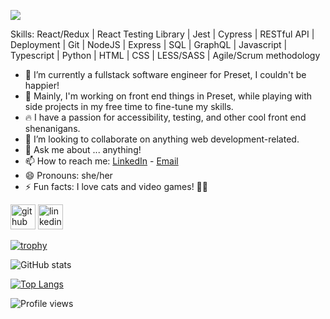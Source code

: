 ![](https://i.imgur.com/9QLGA3l.png)


Skills: React/Redux | React Testing Library | Jest | Cypress | RESTful API | Deployment | Git | NodeJS | Express | SQL | GraphQL | Javascript | Typescript | Python | HTML | CSS | LESS/SASS | Agile/Scrum methodology

- 🔭 I’m currently a fullstack software engineer for Preset, I couldn't be happier!
- 🌱 Mainly, I'm working on front end things in Preset, while playing with side projects in my free time to fine-tune my skills. 
- 🔥 I have a passion for accessibility, testing, and other cool front end shenanigans.
- 👯 I’m looking to collaborate on anything web development-related. 
- 💬 Ask me about ... anything! 
- 📫 How to reach me: [LinkedIn](https://www.linkedin.com/in/lyndsiwilliams/) - [Email](lyndsikaywilliams@gmail.com) 
- 😄 Pronouns: she/her 
- ⚡ Fun facts: I love cats and video games! 🐱‍💻 


[<img src='https://cdn.jsdelivr.net/npm/simple-icons@3.0.1/icons/github.svg' alt='github' height='40'>](https://github.com/lyndsiWilliams)  [<img src='https://cdn.jsdelivr.net/npm/simple-icons@3.0.1/icons/linkedin.svg' alt='linkedin' height='40'>](https://www.linkedin.com/in/lyndsiWilliams/)  

[![trophy](https://github-profile-trophy.vercel.app/?username=lyndsiWilliams)](https://github.com/ryo-ma/github-profile-trophy)

![GitHub stats](https://github-readme-stats.vercel.app/api?username=lyndsiWilliams&show_icons=true)  

[![Top Langs](https://github-readme-stats.vercel.app/api/top-langs/?username=lyndsiWilliams)](https://github.com/anuraghazra/github-readme-stats)

![Profile views](https://gpvc.arturio.dev/lyndsiWilliams)  
